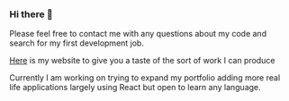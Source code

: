 ### Hi there 👋

Please feel free to contact me with any questions about my code and search for my first development job. 

[Here](https://tobydawson.netlify.app/) is my website to give you a taste of the sort of work I can produce 

Currently I am working on trying to expand my portfolio adding more real life applications largely using React but open to learn any language.


<!--
**tobydawson1/tobydawson1** is a ✨ _special_ ✨ repository because its `README.md` (this file) appears on your GitHub profile.

Here are some ideas to get you started:

- 🔭 I’m currently working on ... a youtube clone
- 🌱 I’m currently learning ... React
- 🤔 I’m looking for help with ... Jobhunt
- 💬 Ask me about ... my code! 
- 📫 How to reach me: ... [Here](https://tobydawson.netlify.app/)
- ⚡ Fun fact: ... 
-->
